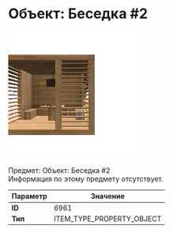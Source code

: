# Объект: Беседка #2

![Item Image](../img/6961.webp?raw=true)

Предмет: Объект: Беседка #2<br>Информация по этому предмету отсутствует.


| Параметр | Значение |
|----------|----------|
| **ID** | 6961 |
| **Тип** | ITEM_TYPE_PROPERTY_OBJECT |


